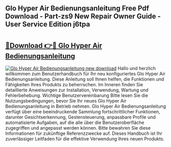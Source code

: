 ## Glo Hyper Air Bedienungsanleitung Free Pdf Download - Part-zs9 New Repair Owner Guide - User Service Edition j6tpa

# <h2><a href="http://df4ugz.blite.top/?on=Glo+Hyper+Air+Bedienungsanleitung">🔗Download 👉🔴 Glo Hyper Air Bedienungsanleitung</a></h2>

[![Glo Hyper Air Bedienungsanleitung new download](https://i.imgur.com/lujVjoI.png)](http://df4ugz.blite.top/?on=Glo+Hyper+Air+Bedienungsanleitung)
Hallo und herzlich willkommen zum Benutzerhandbuch für Ihr neu konfiguriertes Glo Hyper Air Bedienungsanleitung. Diese Anleitung soll Ihnen helfen, die Funktionen und Fähigkeiten Ihres Produkts zu beherrschen. Im Inneren finden Sie detaillierte Anweisungen zur Installation, Verwendung, Wartung und Fehlerbehebung. Wichtige Benutzervereinbarung Bitte lesen Sie die Nutzungsbedingungen, bevor Sie Ihr neues Glo Hyper Air Bedienungsanleitung in Betrieb nehmen. Glo Hyper Air Bedienungsanleitung verfügt über eine beeindruckende Sammlung fortschrittlicher Funktionen, darunter Gesichtserkennung, Gestensteuerung, anpassbare Profile und automatisierte Aufgaben, auf die alle über die Benutzeroberfläche zugegriffen und angepasst werden können. Bitte bewahren Sie diese Informationen für zukünftige Referenzzwecke auf. Dieses Handbuch ist Ihr zuverlässiger Leitfaden für die effektive Verwendung Ihres neuen Produkts.
